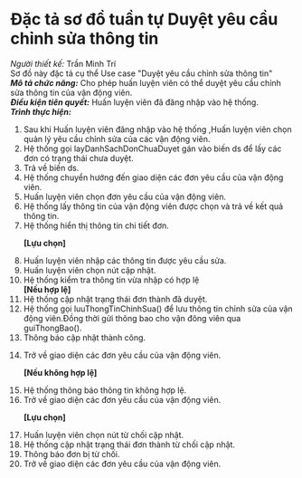 # Đặc tả sơ đồ tuần tự Duyệt yêu cầu chỉnh sửa thông tin
*Người thiết kế:* Trần Minh Trí
<br/>
Sơ đồ này đặc tả cụ thể Use case "Duyệt yêu cầu chỉnh sửa thông tin"
<br/>
***Mô tả chức năng:*** Cho phép huấn luyện viên có thể duyệt yêu cầu chỉnh sửa thông tin của vận động viên.
<br/>
***Điều kiện tiên quyết:*** Huấn luyện viên đã đăng nhập vào hệ thống.
<br/>
***Trình thực hiện:***
<ol>
    <li> Sau khi Huấn luyện viên đăng nhập vào hệ thống ,Huấn luyện viên chọn quản lý yêu cầu chỉnh sửa của các vận động viên.
    </li>
    <li>
        Hệ thống gọi layDanhSachDonChuaDuyet gán vào biến ds để lấy các đơn có trạng thái chưa duyệt.
    </li>
    <li>Trả về biến ds.</li>
    <li>
    Hệ thống chuyển hướng đến giao diện các đơn yêu cầu của vận động viên. 
    </li>
    <li> Huấn luyện viên chọn đơn yêu cầu của vận động viên.
    </li>
    <li>Hệ thống lấy thông tin của vận động viên được chọn và trả về kết quả thông tin.</li>
<li>
    Hệ thống hiển thị thông tin chi tiết đơn.
</li>

**[Lựu chọn]**
    <li>
    Huấn luyện viên nhập các thông tin được yêu cầu sửa.
    </li>
    <li>
    Huấn luyện viên chọn nút cập nhật.
    </li>
    <li>Hệ thống kiểm tra thông tin vừa nhập có hợp lệ</li>
**[Nếu hợp lệ]**
    <li>Hệ thống cập nhật trạng thái đơn thành đã duyệt.
    </li>
    <li>Hệ thống gọi luuThongTinChinhSua() để lưu thông tin chỉnh sửa của vận động viên.Đồng thời gửi thông bao cho vận đông viên qua guiThongBao().
    </li>
    <li>Thông báo cập nhật thành công.
    </li>
<li>Trở về giao diện các đơn yêu cầu của vận động viên.
    </li>

**[Nếu không hợp lệ]**
<li>
    Hệ thống thông báo thông tin không hợp lệ.
</li>
<li>Trở về giao diện các đơn yêu cầu của vận động viên.
    </li>

**[Lựu chọn]**
     <li>
    Huấn luyện viên chọn nút từ chối cập nhật. 
    </li>
    <li>Hệ thống cập nhật trạng thái đơn thành từ chối cập nhật.
    </li>
    <li>Thông báo đơn bị từ chối.
    </li>
    <li>Trở về giao diện các đơn yêu cầu của vận động viên.
    </li>
</ol>
